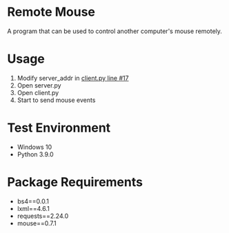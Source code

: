# Remote Mouse
A program that can be used to control another computer's mouse remotely.

# Usage
1. Modify server_addr in [client.py line #17]()
2. Open server.py
3. Open client.py
4. Start to send mouse events

# Test Environment
+ Windows 10
+ Python 3.9.0

# Package Requirements
+ bs4==0.0.1
+ lxml==4.6.1
+ requests==2.24.0
+ mouse==0.7.1

